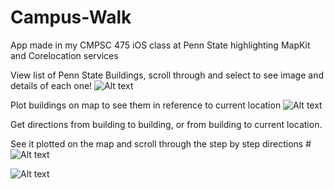 # Campus-Walk
App made in my CMPSC 475 iOS class at Penn State highlighting MapKit and Corelocation services

View list of Penn State Buildings, scroll through and select to see image and details of each one!
![Alt text](https://github.com/Julp04/Campus-Walk/blob/master/campuswalk0.gif)    

                       
Plot buildings on map to see them in reference to current location
![Alt text](https://github.com/Julp04/Campus-Walk/blob/master/campuswalk1.gif)


Get directions from building to building, or from building to current location.

See it plotted on the map and scroll through the step by step directions
#![Alt text](https://github.com/Julp04/Campus-Walk/blob/master/campuswalk2.gif)




![Alt text](https://github.com/Julp04/Campus-Walk/blob/master/campuswalk3.gif)
